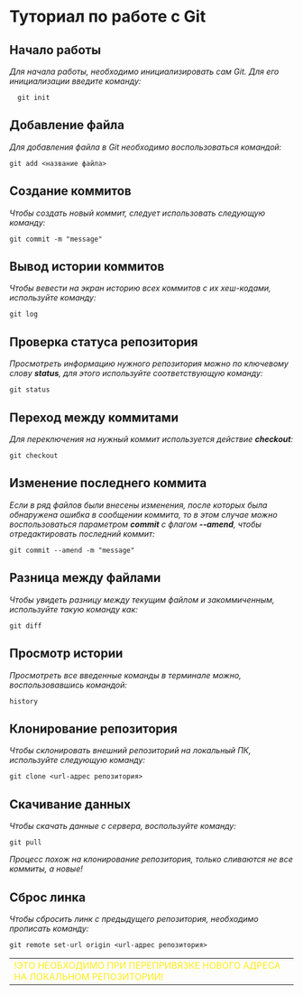 # Туториал по работе с Git

## Начало работы

*Для начала работы, необходимо инициализировать сам Git. Для его инициализации введите команду:* 
```
  git init
```

## Добавление файла

*Для добавления файла в Git необходимо воспользоваться командой:* 
```
git add <название файла>
```

## Создание коммитов

*Чтобы создать новый коммит, следует использовать следующую команду:*
```
git commit -m "message"
```

## Вывод истории коммитов

*Чтобы вевести на экран историю всех коммитов с их хеш-кодами, используйте команду:*
```
git log
```

## Проверка статуса репозитория

*Просмотреть информацию нужного репозитория можно по ключевому слову **status**, для этого используйте соответствующую команду:*
```
git status
```

## Переход между коммитами
*Для переключения на нужный коммит используется действие **checkout**:*
```
git checkout
```

## Изменение последнего коммита
*Если в ряд файлов были внесены изменения, после которых была обнаружена ошибка в сообщении коммита, то в этом случае можно воспользоваться параметром **commit** с флагом **--amend**, чтобы отредактировать последний коммит:*
```
git commit --amend -m "message"
```

## Разница между файлами
*Чтобы увидеть разницу между текущим файлом и закоммиченным, используйте такую команду как:*
```
git diff
```

## Просмотр истории
*Просмотреть все введенные команды в терминале можно, воспользовавшись командой:*
```
history
```

## Клонирование репозитория
*Чтобы cклонировать внешний репозиторий на локальный ПК, используйте следующую команду:*
```
git clone <url-адрес репозитория> 
```

## Скачивание данных
*Чтобы скачать данные с сервера, воспользуйте команду:*
```
git pull
```
*Процесс похож на клонирование репозитория, только сливаются не все коммиты, а новые!*

## Сброс линка
*Чтобы сбросить линк с предыдущего репозитория, необходимо прописать команду:*
```
git remote set-url origin <url-адрес репозитория>
```
**<table><tr><td style="color:#FFEB16">**!ЭТО НЕОБХОДИМО ПРИ ПЕРЕПРИВЯЗКЕ НОВОГО АДРЕСА НА ЛОКАЛЬНОМ РЕПОЗИТОРИИ!</td></tr></table>

